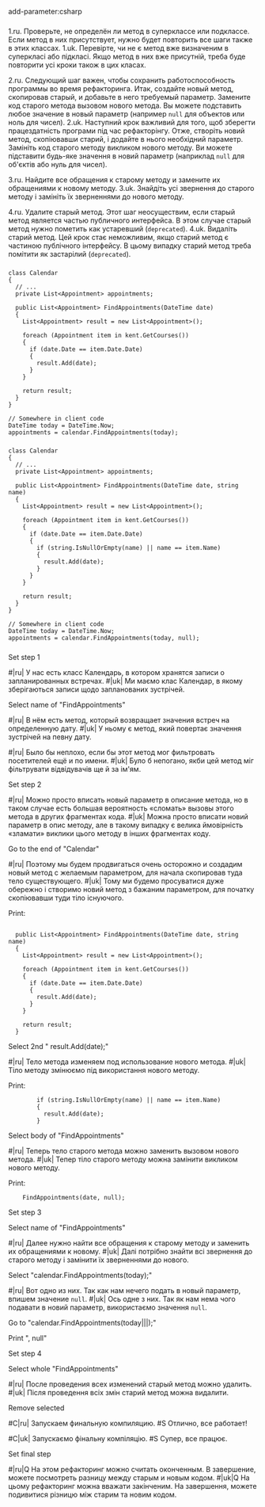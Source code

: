 add-parameter:csharp

###

1.ru. Проверьте, не определён ли метод в суперклассе или подклассе. Если метод в них присутствует, нужно будет повторить все шаги также в этих классах.
1.uk. Перевірте, чи не є метод вже визначеним в суперкласі або підкласі. Якщо метод в них вже присутній, треба буде повторити усі кроки також в цих класах.

2.ru. Следующий шаг важен, чтобы сохранить работоспособность программы во время рефакторинга. Итак, создайте новый метод, скопировав старый, и добавьте в него требуемый параметр. Замените код старого метода вызовом нового метода. Вы можете подставить любое значение в новый параметр (например <code>null</code> для объектов или ноль для чисел).
2.uk. Наступний крок важливий для того, щоб зберегти працездатність програми під час рефакторінгу. Отже, створіть новий метод, скопіювавши старий, і додайте в нього необхідний параметр. Замініть код старого методу викликом нового методу. Ви можете підставити будь-яке значення в новий параметр (наприклад <code>null</code> для об'єктів або нуль для чисел).

3.ru. Найдите все обращения к старому методу и замените их обращениями к новому методу.
3.uk. Знайдіть усі звернення до старого методу і замініть їх зверненнями до нового методу.

4.ru. Удалите старый метод. Этот шаг неосуществим, если старый метод является частью публичного интерфейса. В этом случае старый метод нужно пометить как устаревший (<code>deprecated</code>).
4.uk. Видаліть старий метод. Цей крок стає неможливим, якщо старий метод є частиною публічного інтерфейсу. В цьому випадку старий метод треба помітити як застарілий (<code>deprecated</code>).



###

```
class Calendar
{
  // ...
  private List<Appointment> appointments;

  public List<Appointment> FindAppointments(DateTime date)
  {
    List<Appointment> result = new List<Appointment>();

    foreach (Appointment item in kent.GetCourses())
    {
      if (date.Date == item.Date.Date)
      {
        result.Add(date);
      }
    }

    return result;
  }
}

// Somewhere in client code
DateTime today = DateTime.Now;
appointments = calendar.FindAppointments(today);
```

###

```
class Calendar
{
  // ...
  private List<Appointment> appointments;

  public List<Appointment> FindAppointments(DateTime date, string name)
  {
    List<Appointment> result = new List<Appointment>();

    foreach (Appointment item in kent.GetCourses())
    {
      if (date.Date == item.Date.Date)
      {
        if (string.IsNullOrEmpty(name) || name == item.Name)
        {
          result.Add(date);
        }
      }
    }

    return result;
  }
}

// Somewhere in client code
DateTime today = DateTime.Now;
appointments = calendar.FindAppointments(today, null);
```

###

Set step 1

#|ru| У нас есть класс Календарь, в котором хранятся записи о запланированных встречах.
#|uk| Ми маємо клас Календар, в якому зберігаються записи щодо запланованих зустрічей.

Select name of "FindAppointments"

#|ru| В нём есть метод, который возвращает значения встреч на определенную дату.
#|uk| У ньому є метод, який повертає значення зустрічей на певну дату.

#|ru| Было бы неплохо, если бы этот метод мог фильтровать посетителей ещё и по имени.
#|uk| Було б непогано, якби цей метод міг фільтрувати відвідувачів ще й за ім'ям.

Set step 2

#|ru| Можно просто вписать новый параметр в описание метода, но в таком случае есть большая вероятность «сломать» вызовы этого метода в других фрагментах кода.
#|uk| Можна просто вписати новий параметр в опис методу, але в такому випадку є велика ймовірність «зламати» виклики цього методу в інших фрагментах коду.

Go to the end of "Calendar"

#|ru| Поэтому мы будем продвигаться очень осторожно и создадим новый метод с желаемым параметром, для начала скопировав туда тело существующего.
#|uk| Тому ми будемо просуватися дуже обережно і створимо новий метод з бажаним параметром, для початку скопіювавши туди тіло існуючого.

Print:
```

  public List<Appointment> FindAppointments(DateTime date, string name)
  {
    List<Appointment> result = new List<Appointment>();

    foreach (Appointment item in kent.GetCourses())
    {
      if (date.Date == item.Date.Date)
      {
        result.Add(date);
      }
    }

    return result;
  }
```

Select 2nd "        result.Add(date);"

#|ru| Тело метода изменяем под использование нового метода.
#|uk| Тіло методу змінюємо під використання нового методу.

Print:
```
        if (string.IsNullOrEmpty(name) || name == item.Name)
        {
          result.Add(date);
        }
```

Select body of "FindAppointments"

#|ru| Теперь тело старого метода можно заменить вызовом нового метода.
#|uk| Тепер тіло старого методу можна замінити викликом нового методу.

Print:
```
    FindAppointments(date, null);
```

Set step 3

Select name of "FindAppointments"

#|ru| Далее нужно найти все обращения к старому методу и заменить их обращениями к новому.
#|uk| Далі потрібно знайти всі звернення до старого методу і замінити їх зверненнями до нового.

Select "calendar.FindAppointments(today);"

#|ru| Вот одно из них. Так как нам нечего подать в новый параметр, впишем значение <code>null</code>.
#|uk| Ось одне з них. Так як нам нема чого подавати в новий параметр, використаємо значення <code>null</code>.

Go to "calendar.FindAppointments(today|||);"

Print ", null"

Set step 4

Select whole "FindAppointments"

#|ru| После проведения всех изменений старый метод можно удалить.
#|uk| Після проведення всіх змін старий метод можна видалити.

Remove selected

#C|ru| Запускаем финальную компиляцию.
#S Отлично, все работает!

#C|uk| Запускаємо фінальну компіляцію.
#S Супер, все працює.

Set final step

#|ru|Q На этом рефакторинг можно считать оконченным. В завершение, можете посмотреть разницу между старым и новым кодом.
#|uk|Q На цьому рефакторинг можна вважати закінченим. На завершення, можете подивитися різницю між старим та новим кодом.